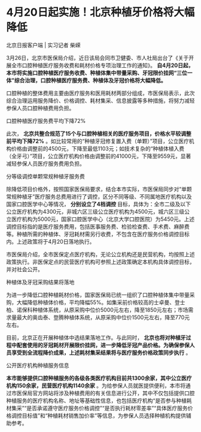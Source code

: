 # 4月20日起实施！北京种植牙价格将大幅降低

北京日报客户端 | 实习记者 柴嵘

3月26日，北京市医保局介绍，近日该局会同市卫健委、市人社局出台了《关于开展全市口腔种植医疗服务收费和耗材价格专项治理工作的通知》。
**自4月20日起，本市将实施口腔种植医疗服务收费、种植体集中带量采购、牙冠限价挂网“三位一体”综合治理，口腔种植医疗服务费、种植体及牙冠价格将大幅降低。**

口腔种植的整体费用主要由医疗服务和医用耗材两部分组成，市医保局表示，此次综合治理运用服务降价、价格调控、耗材集采、信息披露等多种措施，将努力减轻参保人员口腔种植费用负担。

口腔种植医疗服务费平均下降72%

此次， **北京共整合规范了15个与口腔种植相关的医疗服务项目，价格水平较调整前平均下降72%**
。如比较常用的“种植牙冠修复置入费（单颗）”项目，公立医疗机构价格由调整前的4500元，下降至最低1103元；如技术复杂的“种植体植入费（全牙弓）”项目，公立医疗机构价格由调整前的41000元，下降至9559元，显著减轻参保人员医疗服务费用负担。

分等级调控单颗常规种植牙服务费

除降低项目价格外，按照国家医保局要求，结合本市实际，市医保局同步对“单颗常规种植牙”医疗服务总费用进行了调控，区分不同等级、不同属地医疗机构以及国家口腔医学中心等情况，
**分别设立了4档调控**
目标，具体为：全市二级及以下公立医疗机构为4300元，非城六区三级公立医疗机构为4500元，城六区三级公立医疗机构为5000元，国家口腔医学中心（北京大学口腔医院）为5450元。上述调控目标指的是医疗服务费用，包括医事服务费、检验检查费、手术费、麻醉费等。种植所需的种植体、牙冠耗材需另行收费，不包含在医疗服务价格调控目标内。上述政策将于4月20日落地执行。

市医保局介绍，全市医保定点医疗机构，无论公立机构还是民营机构，均按照上述政策执行。非医保定点的民营医疗机构可参照上述政策确定本机构具体调控目标，并对社会公开。

种植体及牙冠采购结果将落地

为进一步降低口腔种植耗材价格，国家医保局已统一组织了口腔种植体集中带量采购，大幅降低种植体价格，平均降幅55%。如集采前价格较高的士卓曼、登士柏、诺保科种植体系统，从原采购中位价5000元左右，降至1850元左右；市场需求量最大的奥齿泰、登腾种植体系统，从原采购中位价1500元左右，降至770元左右。

目前，北京正在开展种植体中选结果落地工作。与此同时，
**北京也将对种植牙过程中配套使用的牙冠耗材开展限价挂网，进一步降低牙冠产品价格。为确保参保人员享受到全流程降价成果，上述耗材集采结果将与医疗服务价格政策同步执行**
。

公开医疗机构种植服务信息

**本市能够提供口腔种植服务的各级各类医疗机构目前共1300余家，其中公立医疗机构150余家，民营医疗机构1140余家**
。为给参保人员就医提供便利，本市将通过市医保局官方网站将涉及种植费用的有关信息进行公开，其中不仅包括提供口腔种植服务的医疗机构名称、地址等基础性信息，也包括医疗机构“是否参与种植耗材集采”“是否承诺遵守医疗服务价格调控”“是否执行耗材零差率”“具体医疗服务价格调控目标值”和“种植耗材销售加价率”等信息，为参保人员选择种植机构提供辅助参考。

